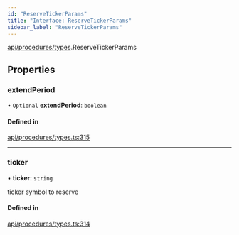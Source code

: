 ```yaml
---
id: "ReserveTickerParams"
title: "Interface: ReserveTickerParams"
sidebar_label: "ReserveTickerParams"
---
```


[api/procedures/types](../../../../../modules/API/Procedures/Types/Types.md).ReserveTickerParams

## Properties

### extendPeriod

• `Optional` **extendPeriod**: `boolean`

#### Defined in

[api/procedures/types.ts:315](https://github.com/PolymeshAssociation/polymesh-sdk/blob/91c2d2d8/src/api/procedures/types.ts#L315)

___

### ticker

• **ticker**: `string`

ticker symbol to reserve

#### Defined in

[api/procedures/types.ts:314](https://github.com/PolymeshAssociation/polymesh-sdk/blob/91c2d2d8/src/api/procedures/types.ts#L314)
